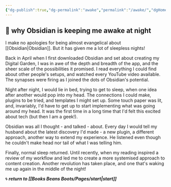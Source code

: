 ```yaml
---
{"dg-publish":true,"dg-permalink":"awake","permalink":"/awake/","dgHomeLink":true,"dgPassFrontmatter":false}
---
```



## 🌿 why Obsidian is keeping me awake at night

I make no apologies for being almost evangelical about [[Obsidian|Obsidian]]. But it has given me a lot of sleepless nights!

Back in April when I first downloaded Obsidian and set about creating my Digital Garden, I was in awe of the depth and breadth of the app, and the sheer scale of the possibilities it promised. I read everything I could find about other people's setups, and watched every YouTube video available. The synapses were firing as I joined the dots of Obsidian's potential.

Night after night, I would lie in bed, trying to get to sleep, when one idea after another would pop into my head. The connections I could make, plugins to be tried, and templates I might set up. Some touch paper was lit, and, invariably, I'd have to get up to start implementing what was going around my head. It was the first time in a long time that I'd felt this excited about tech (but then I am a geek!).

Obsidian was all I thought - and talked - about. Every day I would tell my husband about the latest discovery I'd made - a new plugin, a different approach, another way to extend my experience. He listened even though he couldn't make head nor tail of what I was telling him.

Finally, normal sleep returned. Until recently, when my reading inspired a review of my workflow and led me to create a more systemised approach to content creation. Another revolution has taken place, and one that's waking me up again in the middle of the night!

🌀 ***return to [[Books Beans Boots/Pages/start|start]]***